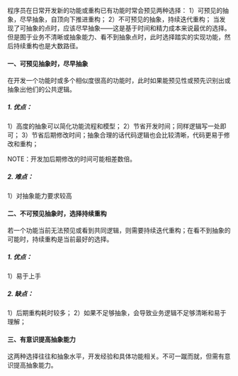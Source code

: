 程序员在日常开发新的功能或重构已有功能时常会预见两种选择：
1）可预见的抽象，尽早抽象，自顶向下推进重构；
2）不可预见的抽象，持续迭代重构；
当发现了可抽象的点时，应该尽早抽象——这是基于时间和精力成本来说最优的选择。但是囿于业务不清晰或抽象能力、看不到抽象点时，此时选择踏实的实现功能，然后持续重构也是大数路径。
#### 一、可预见抽象时，尽早抽象
在开发一个功能时或多个相似度很高的功能时，此时如果能预见性或预先识别出或抽象出他们的公共逻辑。
##### 1. 优点：
1）高度的抽象可以简化功能流程和模型；
2）节省开发时间；同样逻辑写一处即可；
3）节省后期修改时间；抽象合理的话代码逻辑也会比较清晰，代码更易于修改和重构；

NOTE：开发加后期修改的时间可能相差数倍。

##### 2. 难点：
1）对抽象能力要求较高
#### 二、不可预见抽象时，选择持续重构
若一个功能当前无法预见或看到共同逻辑，则需要持续迭代重构；在看不到抽象的可能时，持续重构是当前最好的选择。

##### 1. 优点：
1）易于上手

##### 2. 缺点：
1）后期重构耗时较多；
2）如果不足够抽象，会导致业务逻辑不足够清晰和易于理解；
#### 三、有意识提高抽象能力
这两种选择往往和抽象水平，开发经验和具体功能相关。不可一蹴而就，但需有意识提高抽象能力。